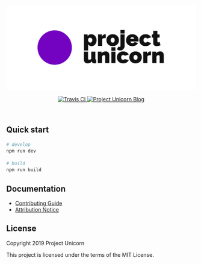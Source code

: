 <p align="center">
  <img src="./.github/logo.png" alt="Project Unicorn">
</p>

<p align="center">
  <a href="https://travis-ci.com/projectunic0rn/pub">
    <img src="https://travis-ci.com/projectunic0rn/pub.svg" alt="Travis CI">
  </a>

  <a href="https://projectunicorn.net/">
    <img src="https://img.shields.io/badge/website-https://projectunicorn.net/-blue.svg" alt="Project Unicorn Blog">
  </a>
</p>

<br />

## Quick start

```bash
# develop
npm run dev

# build
npm run build
```

## Documentation

- [Contributing Guide](.github/CONTRIBUTING.md)
- [Attribution Notice](NOTICE)

## License

Copyright 2019 Project Unicorn

This project is licensed under the terms of the MIT License.
